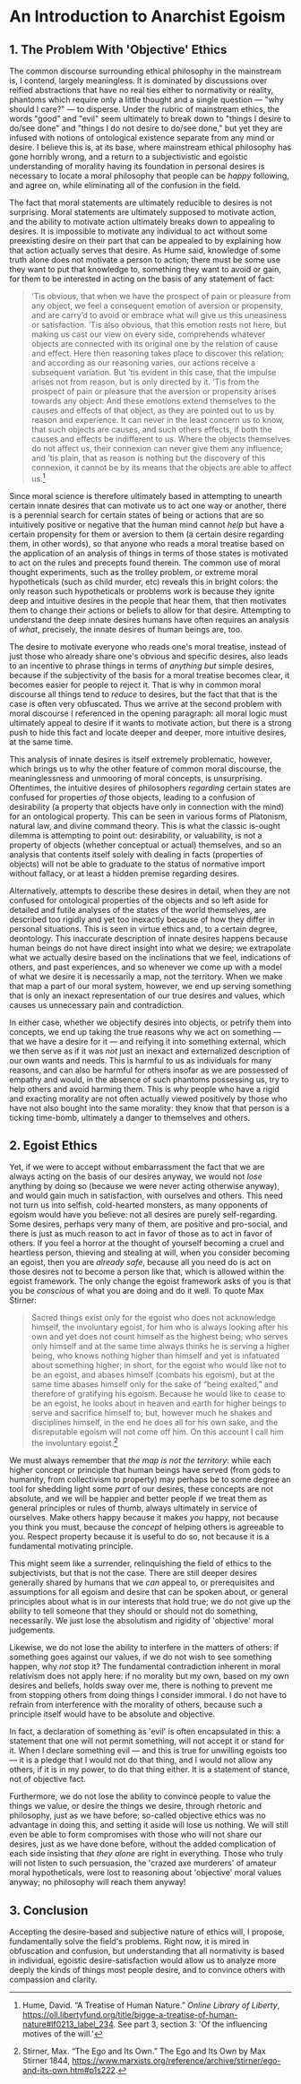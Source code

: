 # An Introduction to Anarchist Egoism

## 1. The Problem With 'Objective' Ethics

The common discourse surrounding ethical philosophy in the mainstream is, I contend, largely meaningless. It is dominated by discussions over reified abstractions that have no real ties either to normativity or reality, phantoms which require only a little thought and a single question — "why should I care?" — to disperse. Under the rubric of mainstream ethics, the words "good" and "evil" seem ultimately to break down to "things I desire to do/see done" and "things I do not desire to do/see done," but yet they are infused with notions of ontological existence separate from any mind or desire. I believe this is, at its base, where mainstream ethical philosophy has gone horribly wrong, and a return to a subjectivistic and egoistic understanding of morality having its foundation in personal desires is necessary to locate a moral philosophy that people can be *happy* following, and agree on, while eliminating all of the confusion in the field.

The fact that moral statements are ultimately reducible to desires is not surprising. Moral statements are ultimately supposed to motivate action, and the ability to motivate action ultimately breaks down to appealing to desires. It is impossible to motivate any individual to act without some preexisting desire on their part that can be appealed to by explaining how that action actually serves that desire. As Hume said, knowledge of some truth alone does not motivate a person to action; there must be some use they want to put that knowledge to, something they want to avoid or gain, for them to be interested in acting on the basis of any statement of fact:

> ’Tis obvious, that when we have the prospect of pain or pleasure from  any object, we feel a consequent emotion of aversion or propensity, and  are carry’d to avoid or embrace what will give us this uneasiness or  satisfaction. ’Tis also obvious, that this emotion rests not here, but  making us cast our view on every side, comprehends whatever objects are  connected with its original one by the relation of cause and effect.  Here then reasoning takes place to discover this relation; and according as our reasoning varies, our actions receive a subsequent variation.  But ’tis evident in this case, that the impulse arises not from reason,  but is only directed by it. ’Tis from the prospect of pain or pleasure  that the aversion or propensity arises towards any object: And these  emotions extend themselves to the causes and effects of that object, as  they are pointed out to us by reason and experience. It can never in the least concern us to know, that such objects are causes, and such others effects, if both the causes and effects be indifferent to us. Where the objects themselves do not affect us, their connexion can never give  them any influence; and ’tis plain, that as reason is nothing but the  discovery of this connexion, it cannot be by its means that the objects  are able to affect us.[^e1]

[^e1]: Hume, David. “A Treatise of Human Nature.” *Online Library of Liberty*, https://oll.libertyfund.org/title/bigge-a-treatise-of-human-nature#lf0213_label_234. See part 3, section 3: 'Of the influencing motives of the will.'

Since moral science is therefore ultimately based in attempting to unearth certain innate desires that can motivate us to act one way or another, there is a perennial search for certain states of being or actions that are so intuitively positive or negative that the human mind cannot *help* but have a certain propensity for them or aversion to them (a certain desire regarding them, in other words), so that anyone who reads a moral treatise based on the application of an analysis of things in terms of those states is motivated to act on the rules and precepts found therein. The common use of moral thought experiments, such as the trolley problem, or extreme moral hypotheticals (such as child murder, etc) reveals this in bright colors: the only reason such hypotheticals or problems work is because they ignite deep and intuitive desires in the people that hear them, that then motivates them to change their actions or beliefs to allow for that desire. Attempting to understand the deep innate desires humans have often requires an analysis of *what*, precisely, the innate desires of human beings are, too.

The desire to motivate everyone who reads one's moral treatise, instead of just those who already share one's obvious and specific desires, also leads to an incentive to phrase things in terms of *anything but* simple desires, because if the subjectivity of the basis for a moral treatise becomes clear, it becomes easier for people to reject it. That is why in common moral discourse all things tend to *reduce* to desires, but the fact that that is the case is often very obfuscated. Thus we arrive at the second problem with moral discourse I referenced in the opening paragraph: all moral logic must ultimately appeal to desire if it wants to motivate action, but there is a strong push to hide this fact and locate deeper and deeper, more intuitive desires, at the same time.

This analysis of innate desires is itself extremely problematic, however, which brings us to why the other feature of common moral discourse, the meaninglessness and unmooring of moral concepts, is unsurprising. Oftentimes, the intuitive desires of philosophers *regarding* certain states are confused for properties *of* those objects, leading to a confusion of desirability (a property that objects have only in connection with the mind) for an ontological property. This can be seen in various forms of Platonism, natural law, and divine command theory. This is what the classic is-ought dilemma is attempting to point out: desirability, or valuability, is not a property of objects (whether conceptual or actual) themselves, and so an analysis that contents itself solely with dealing in facts (properties of objects) will not be able to graduate to the status of normative import without fallacy, or at least a hidden premise regarding desires.

Alternatively, attempts to describe these desires in detail, when they are not confused for ontological properties of the objects and so left aside for detailed and futile analyses of the states of the world themselves, are described too rigidly and yet too inexactly because of how they differ in personal situations. This is seen in virtue ethics and, to a certain degree, deontology. This inaccurate description of innate desires happens because human beings do not have direct insight into what we desire; we extrapolate what we actually desire based on the inclinations that we feel, indications of others, and past experiences, and so whenever we come up with a model of what we desire it is necessarily a map, not the territory. When we make that map a part of our moral system, however, we end up serving something that is only an inexact representation of our true desires and values, which causes us unnecessary pain and contradiction.

In either case, whether we objectify desires into objects, or petrify them into concepts, we end up taking the true reasons why we act on something — that we have a desire for it — and reifying it into something external, which we then serve as if it was *not* just an inexact and externalized description of our own wants and needs. This is harmful to us as individuals for many reasons, and can also be harmful for others insofar as we are possessed of empathy and would, in the absence of such phantoms possessing us, try to help others and avoid harming them. This is why people who have a rigid and exacting morality are not often actually viewed positively by those who have not also bought into the same morality: they know that that person is a ticking time-bomb, ultimately a danger to themselves and others.

## 2. Egoist Ethics

Yet, if we were to accept without embarrassment the fact that we are always acting on the basis of our desires anyway, we would not *lose* anything by doing so (because we were never acting otherwise anyway), and would gain much in satisfaction, with ourselves and others. This need not turn us into selfish, cold-hearted monsters, as many opponents of egoism would have you believe: not all desires are purely self-regarding. Some desires, perhaps very many of them, are positive and pro-social, and there is just as much reason to act in favor of those as to act in favor of others. If you feel a horror at the thought of yourself becoming a cruel and heartless person, thieving and stealing at will, when you consider becoming an egoist, then you are *already safe*, because all you need do is act on those desires not to become a person like that, which is allowed within the egoist framework. The only change the egoist framework asks of you is that you be *conscious* of what you are doing and do it well. To quote Max Stirner:

>Sacred things exist only for the egoist who does not acknowledge himself, the involuntary egoist, for him who is always looking after his own and yet does not count  himself as the highest being, who serves only himself and at the same  time always thinks he is serving a higher being, who knows nothing  higher than himself and yet is infatuated about something higher; in  short, for the egoist who would like not to be an egoist, and abases  himself (combats his egoism), but at the same time abases himself only  for the sake of “being exalted,” and therefore of gratifying his egoism. Because he would like to cease to be an egoist, he looks about in  heaven and earth for higher beings to serve and sacrifice himself to;  but, however much he shakes and disciplines himself, in the end he does  all for his own sake, and the disreputable egoism will not come off him. On this account I call him the involuntary egoist.[^e2]

[^e2]: Stirner, Max. “The Ego and Its Own.” The Ego and Its Own by Max Stirner 1844, https://www.marxists.org/reference/archive/stirner/ego-and-its-own.htm#p1s222. 

We must always remember that *the map is not the territory*: while each higher concept  or principle that human beings have served (from gods to humanity, from collectivism to property) may perhaps be to some degree an tool for shedding light some *part* of our desires, these concepts are not absolute, and we will be happier and better people if we treat them as general principles or rules of thumb, always ultimately in service of ourselves. Make others happy because it makes *you* happy, not because you think you must, because the *concept* of helping others is agreeable to you. Respect property because it is useful to do so, not because it is a fundamental motivating principle.

This might seem like a surrender, relinquishing the field of ethics to the subjectivists, but that is not the case. There are still deeper desires generally shared by humans that we *can* appeal to, or prerequisites and assumptions for all egoism and desire that can be spoken about, or general principles about what is in our interests that hold true; we do not give up the ability to tell someone that they should or should not do something, necessarily. We just lose the absolutism and rigidity of 'objective' moral judgements.

Likewise, we do not lose the ability to interfere in the matters of others: if something goes against our values, if we do not wish to see something happen, why *not* stop it? The fundamental contradiction inherent in moral relativism does not apply here: if no morality but my own, based on my own desires and beliefs, holds sway over me, there is nothing to prevent me from stopping others from doing things I consider immoral. I do not have to refrain from interference with the morality of others, because such a principle itself would have to be absolute and objective.

In fact, a declaration of something as 'evil' is often encapsulated in this: a statement that one will not permit something, will not accept it or stand for it.  When I declare something evil — and this is true for unwilling egoists too — it is a pledge that I would not do that thing, and I would not allow any others, if it is in my power, to do that thing either. It is a statement of stance, not of objective fact.

Furthermore, we do not lose the ability to convince people to value the things we value, or desire the things we desire, through rhetoric and philosophy, just as we have before; so-called objective ethics was no advantage in doing this, and setting it aside will lose us nothing. We will still even be able to form compromises with those who will not share our desires, just as we have done before, without the added complication of each side insisting that *they alone* are right in everything. Those who truly will not listen to such persuasion, the 'crazed axe murderers' of amateur moral hypotheticals, were lost to reasoning about 'objective' moral values anyway; no philosophy will reach them anyway!

## 3. Conclusion

Accepting the desire-based and subjective nature of ethics will, I propose, fundamentally solve the field's problems. Right now, it is mired in obfuscation and confusion, but understanding that all normativity is based in individual, egoistic desire-satisfaction would allow us to analyze more deeply the kinds of things most people desire, and to convince others with compassion and clarity.
